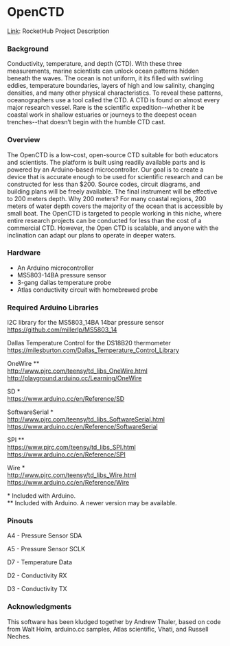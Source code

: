 OpenCTD
=======

[Link](https://www.rockethub.com/projects/26388-oceanography-for-everyone-the-openctd): RocketHub Project Description

### Background

Conductivity, temperature, and depth (CTD). With these three measurements, marine scientists can unlock ocean patterns hidden beneath the waves. The ocean is not uniform, it its filled with swirling eddies, temperature boundaries, layers of high and low salinity, changing densities, and many other physical characteristics. To reveal these patterns, oceanographers use a tool called the CTD. A CTD is found on almost every major research vessel. Rare is the scientific expedition--whether it be coastal work in shallow estuaries or journeys to the deepest ocean trenches--that doesn’t begin with the humble CTD cast.

### Overview

The OpenCTD is a low-cost, open-source CTD suitable for both educators and scientists. The platform is built using readily available parts and is powered by an Arduino-based microcontroller. Our goal is to create a device that is accurate enough to be used for scientific research and can be constructed for less than $200. Source codes, circuit diagrams, and building plans will be freely available. The final instrument will be effective to 200 meters depth.   Why 200 meters? For many coastal regions, 200 meters of water depth covers the majority of the ocean that is accessible by small boat. The OpenCTD is targeted to people working in this niche, where entire research projects can be conducted for less than the cost of a commercial CTD. However, the Open CTD is scalable, and anyone with the inclination can adapt our plans to operate in deeper waters.

### Hardware

* An Arduino microcontroller
* MS5803-14BA pressure sensor
* 3-gang dallas temperature probe
* Atlas conductivity circuit with homebrewed probe

### Required Arduino Libraries

I2C library for the MS5803_14BA 14bar pressure sensor<br />
https://github.com/millerlp/MS5803_14

Dallas Temperature Control for the DS18B20 thermometer<br />
https://milesburton.com/Dallas_Temperature_Control_Library

OneWire **<br />
http://www.pjrc.com/teensy/td_libs_OneWire.html<br />
http://playground.arduino.cc/Learning/OneWire

SD *<br />
https://www.arduino.cc/en/Reference/SD

SoftwareSerial *<br />
http://www.pjrc.com/teensy/td_libs_SoftwareSerial.html<br />
https://www.arduino.cc/en/Reference/SoftwareSerial

SPI **<br />
https://www.pjrc.com/teensy/td_libs_SPI.html<br />
https://www.arduino.cc/en/Reference/SPI

Wire *<br />
http://www.pjrc.com/teensy/td_libs_Wire.html<br />
https://www.arduino.cc/en/Reference/Wire

\* Included with Arduino.<br />
\** Included with Arduino. A newer version may be available.

### Pinouts

A4 - Pressure Sensor SDA

A5 - Pressure Sensor SCLK

D7 - Temperature Data

D2 - Conductivity RX

D3 - Conductivity TX

### Acknowledgments

This software has been kludged together by Andrew Thaler, based on code from Walt Holm, arduino.cc samples, Atlas scientific, Vhati, and Russell Neches.
